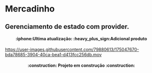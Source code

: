 # Mercadinho

## Gerenciamento de estado com provider.


<h4 align="center">
:iphone:Ultima atualização: :heavy_plus_sign:Adicional produto
</h4>





https://user-images.githubusercontent.com/79880613/175047670-bda78685-3904-40ca-bea1-d413fcc256db.mov



<h4 align="center"> 
    :construction:  Projeto em construção  :construction:
</h4>













